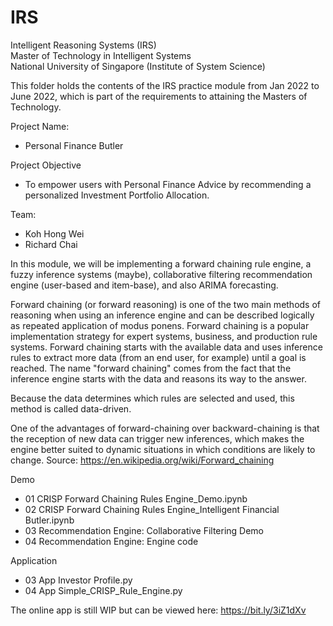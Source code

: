 # IRS
Intelligent Reasoning Systems (IRS) <br>
Master of Technology in Intelligent Systems<br>
National University of Singapore (Institute of System Science)<br>

This folder holds the contents of the IRS practice module from Jan 2022 to June 2022, which is part of the requirements to attaining the Masters of Technology.

Project Name: 
- Personal Finance Butler

Project Objective
- To empower users with Personal Finance Advice by recommending a personalized Investment Portfolio Allocation.

Team: 
- Koh Hong Wei
- Richard Chai

In this module, we will be implementing a forward chaining rule engine, a fuzzy inference systems (maybe), collaborative filtering recommendation engine (user-based and item-base), and also ARIMA forecasting.

Forward chaining (or forward reasoning) is one of the two main methods of reasoning when using an inference engine and can be described logically as repeated application of modus ponens. Forward chaining is a popular implementation strategy for expert systems, business, and production rule systems. Forward chaining starts with the available data and uses inference rules to extract more data (from an end user, for example) until a goal is reached. The name "forward chaining" comes from the fact that the inference engine starts with the data and reasons its way to the answer. 

Because the data determines which rules are selected and used, this method is called data-driven. 

One of the advantages of forward-chaining over backward-chaining is that the reception of new data can trigger new inferences, which makes the engine better suited to dynamic situations in which conditions are likely to change.
Source: https://en.wikipedia.org/wiki/Forward_chaining


Demo
  - 01 CRISP Forward Chaining Rules Engine_Demo.ipynb
  - 02 CRISP Forward Chaining Rules Engine_Intelligent Financial Butler.ipynb
  - 03 Recommendation Engine: Collaborative Filtering Demo
  - 04 Recommendation Engine: Engine code

Application
  - 03 App Investor Profile.py
  - 04 App Simple_CRISP_Rule_Engine.py

The online app is still WIP but can be viewed here: https://bit.ly/3iZ1dXv

